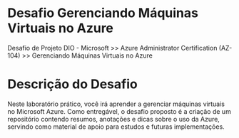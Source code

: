 # Desafio Gerenciando Máquinas Virtuais no Azure
Desafio de Projeto DIO - Microsoft >> Azure Administrator Certification (AZ-104) >>  Gerenciando Máquinas Virtuais no Azure

# Descrição do Desafio
Neste laboratório prático, você irá aprender a gerenciar máquinas virtuais no Microsoft Azure. Como entregável, o desafio proposto é a criação de um repositório contendo resumos, anotações e dicas sobre o uso da Azure, servindo como material de apoio para estudos e futuras implementações.
